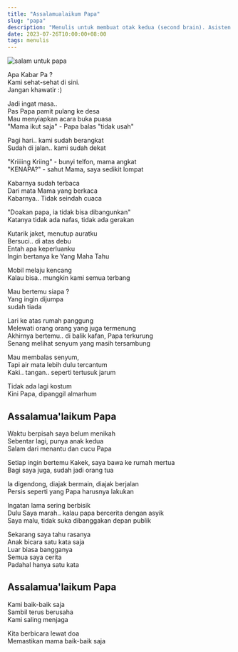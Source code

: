 ```yaml
---  
title: "Assalamualaikum Papa"  
slug: "papa"
description: "Menulis untuk membuat otak kedua (second brain). Asisten untuk membantu kamu berpikir"
date: 2023-07-26T10:00:00+08:00
tags: menulis
---
```


![salam untuk papa](https://i.ibb.co/Qm61VFm/surat-untuk-papa.webp)

Apa Kabar Pa ?  
Kami sehat-sehat di sini.  
Jangan khawatir :)

Jadi ingat masa..  
Pas Papa pamit pulang ke desa  
Mau menyiapkan acara buka puasa   
"Mama ikut saja" - Papa balas "tidak usah"  

Pagi hari.. kami sudah berangkat  
Sudah di jalan.. kami sudah dekat  

"Kriiiing Kriing" - bunyi telfon, mama angkat  
"KENAPA?" - sahut Mama, saya sedikit lompat  

Kabarnya sudah terbaca   
Dari mata Mama yang berkaca  
Kabarnya.. Tidak seindah cuaca  

"Doakan papa, ia tidak bisa dibangunkan"  
Katanya tidak ada nafas, tidak ada gerakan  

Kutarik jaket, menutup auratku  
Bersuci.. di atas debu  
Entah apa keperluanku  
Ingin bertanya ke Yang Maha Tahu  

Mobil melaju kencang  
Kalau bisa.. mungkin kami semua terbang  

Mau bertemu siapa ?  
Yang ingin dijumpa  
sudah tiada  

Lari ke atas rumah panggung  
Melewati orang orang yang juga termenung  
Akhirnya bertemu.. di balik kafan, Papa terkurung  
Senang melihat senyum yang masih tersambung  

Mau membalas senyum,  
Tapi air mata lebih dulu tercantum  
Kaki.. tangan.. seperti tertusuk jarum  

Tidak ada lagi kostum  
Kini Papa, dipanggil almarhum  

## Assalamua'laikum Papa  

Waktu berpisah saya belum menikah  
Sebentar lagi, punya anak kedua  
Salam dari menantu dan cucu Papa  

Setiap ingin bertemu Kakek, saya bawa ke rumah mertua  
Bagi saya juga, sudah jadi orang tua  

Ia digendong, diajak bermain, diajak berjalan  
Persis seperti yang Papa harusnya lakukan  

Ingatan lama sering berbisik  
Dulu Saya marah.. kalau papa bercerita dengan asyik  
Saya malu, tidak suka dibanggakan depan publik  

Sekarang saya tahu rasanya  
Anak bicara satu kata saja  
Luar biasa bangganya  
Semua saya cerita  
Padahal hanya satu kata  

## Assalamua'laikum Papa  

Kami baik-baik saja  
Sambil terus berusaha  
Kami saling menjaga  

Kita berbicara lewat doa  
Memastikan mama baik-baik saja  
